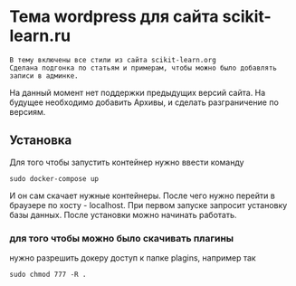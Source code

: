 # Тема wordpress для сайта scikit-learn.ru
    В тему включены все стили из сайта scikit-learn.org
    Сделана подгонка по статьям и примерам, чтобы можно было добавлять записи в админке.

На данный момент нет поддержки предыдущих версий сайта.
На будущее необходимо добавить Архивы, и сделать разграничение по версиям.


## Установка 
Для того чтобы запустить контейнер нужно ввести команду
```
sudo docker-compose up
```
И он сам скачает нужные контейнеры.
После чего нужно перейти в браузере по хосту - localhost.
При первом запуске запросит установку базы данных.
После установки можно начинать работать.

### для того чтобы можно было скачивать плагины
нужно разрешить докеру доступ к папке plagins, например так

```
sudo chmod 777 -R .
```
